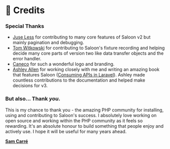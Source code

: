 # 🤗 Credits

### Special Thanks

* [Juse Less](https://github.com/juse-less) for contributing to many core features of Saloon v2 but mainly pagination and debugging.
* [Tom Witkowski](https://github.com/Gummibeer) for contributing to Saloon's fixture recording and helping decide many core parts of version two like data transfer objects and the error handler.
* [Caneco](https://github.com/caneco) for such a wonderful logo and branding.
* [Ashley Allen](https://github.com/ash-jc-allen) for working closely with me and writing an amazing book that features Saloon ([Consuming APIs in Laravel](https://consuming-apis-in-laravel.com/)). Ashley made countless contributions to the documentation and helped make decisions for v3.

### But also... Thank _you_.

This is my chance to thank you - the amazing PHP community for installing, using and contributing to Saloon's success. I absolutely love working on open source and working within the PHP community as it feels so rewarding. It's an absolute honour to build something that people enjoy and actively use. I hope it will be useful for many years ahead.

[**Sam Carré**](https://github.com/sammyjo20)
